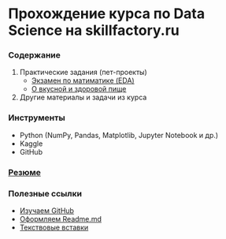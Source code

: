 # Прохождение курса по Data Science на skillfactory.ru

### Содержание  

1. Практические задания (пет-проекты)  
    - [Экзамен по матиматике (EDA)](https://github.com/IvanRumyantsev/skillfactory_rds/tree/master/Project2.EDA)
    - [О вкусной и здоровой пище](https://github.com/IvanRumyantsev/skillfactory_rds "Ссылка в разработке")  
2. Другие материалы и задачи из курса

### Инструменты  
- Python (NumPy, Pandas, Matplotlib, Jupyter Notebook и др.)  
- Kaggle
- GitHub 

### [Резюме](https://github.com/IvanRumyantsev/skillfactory_rds "Резюме в разработке")

### Полезные ссылки  
- [Изучаем GitHub](https://git-scm.com/book/ru/v2)
- [Оформляем Readme.md](https://gist.github.com/Jekins/2bf2d0638163f1294637 "Markdown")
- [Текствовые вставки](https://shields.io/)
